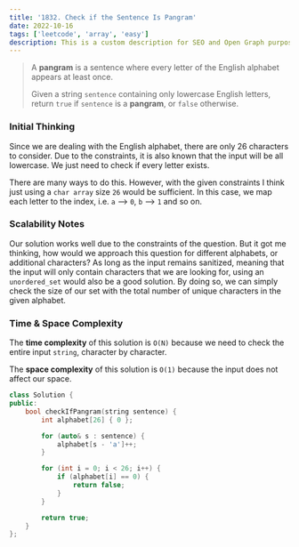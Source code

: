 ```yaml
---
title: '1832. Check if the Sentence Is Pangram'
date: 2022-10-16
tags: ['leetcode', 'array', 'easy']
description: This is a custom description for SEO and Open Graph purposes. If it's not provided, it defaults to auto-generated excerpts of the page content.
---
```


> A **pangram** is a sentence where every letter of the English alphabet appears at least once.
>
> Given a string `sentence` containing only lowercase English letters, return `true` if `sentence` is a **pangram**, or `false` otherwise.

### Initial Thinking

Since we are dealing with the English alphabet, there are only 26 characters to consider. Due to the constraints, it is also known that the input will be all lowercase. We just need to check if every letter exists.

There are many ways to do this. However, with the given constraints I think just using a `char array` size `26` would be sufficient. In this case, we map each letter to the index, i.e. `a` --> `0`, `b` --> `1` and so on.

### Scalability Notes

Our solution works well due to the constraints of the question. But it got me thinking, how would we approach this question for different alphabets, or additional characters? As long as the input remains sanitized, meaning that the input will only contain characters that we are looking for, using an `unordered_set` would also be a good solution. By doing so, we can simply check the size of our set with the total number of unique characters in the given alphabet.

### Time & Space Complexity

The **time complexity** of this solution is `O(N)` because we need to check the entire input `string`, character by character.

The **space complexity** of this solution is `O(1)` because the input does not affect our space.

```cpp
class Solution {
public:
    bool checkIfPangram(string sentence) {
        int alphabet[26] { 0 };

        for (auto& s : sentence) {
            alphabet[s - 'a']++;
        }

        for (int i = 0; i < 26; i++) {
            if (alphabet[i] == 0) {
                return false;
            }
        }

        return true;
    }
};
```
